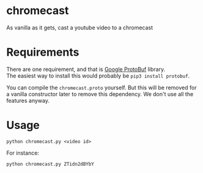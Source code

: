 # chromecast
As vanilla as it gets, cast a youtube video to a chromecast

# Requirements

There are one requirement, and that is [Google ProtoBuf](https://developers.google.com/protocol-buffers/docs/pythontutorial) library.<br>
The easiest way to install this would probably be `pip3 install protobuf`.

You can compile the `chromecast.proto` yourself. But this will be removed for a vanilla constructor later to remove this dependency. We don't use all the features anyway.

# Usage

    python chromecast.py <video id>

For instance:

    python chromecast.py ZTidn2dBYbY